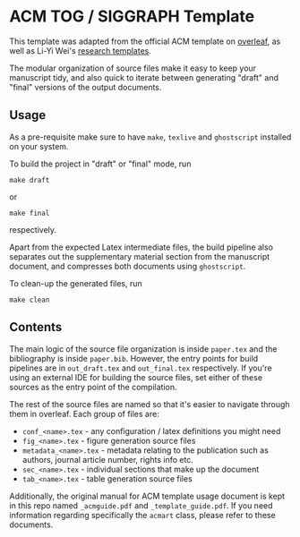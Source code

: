 # ACM TOG / SIGGRAPH Template

This template was adapted from the official ACM template on [overleaf](https://www.overleaf.com/latex/templates/acm-conference-proceedings-primary-article-template/wbvnghjbzwpc), as well as Li-Yi Wei's [research templates](https://github.com/1iyiwei/research-templates).

The modular organization of source files make it easy to keep your manuscript tidy, and also quick to iterate between generating "draft" and "final" versions of the output documents.

## Usage

As a pre-requisite make sure to have `make`, `texlive` and `ghostscript` installed on your system.

To build the project in "draft" or "final" mode, run
```shell
make draft
```
or
```shell
make final
```
respectively.

Apart from the expected Latex intermediate files, the build pipeline also separates out the supplementary material section from the manuscript document, and compresses both documents using `ghostscript`.

To clean-up the generated files, run
```shell
make clean
```
## Contents

The main logic of the source file organization is inside `paper.tex` and the bibliography is inside `paper.bib`.
However, the entry points for build pipelines are in `out_draft.tex` and `out_final.tex` respectively.
If you're using an external IDE for building the source files, set either of these sources as the entry point of the compilation.

The rest of the source files are named so that it's easier to navigate through them in overleaf.
Each group of files are:
- `conf_<name>.tex` - any configuration / latex definitions you might need
- `fig_<name>.tex` - figure generation source files
- `metadata_<name>.tex` - metadata relating to the publication such as authors, journal article number, rights info etc.
- `sec_<name>.tex` - individual sections that make up the document
- `tab_<name>.tex` - table generation source files

Additionally, the original manual for ACM template usage document is kept in this repo named `_acmguide.pdf` and `_template_guide.pdf`.
If you need information regarding specifically the `acmart` class, please refer to these documents.
